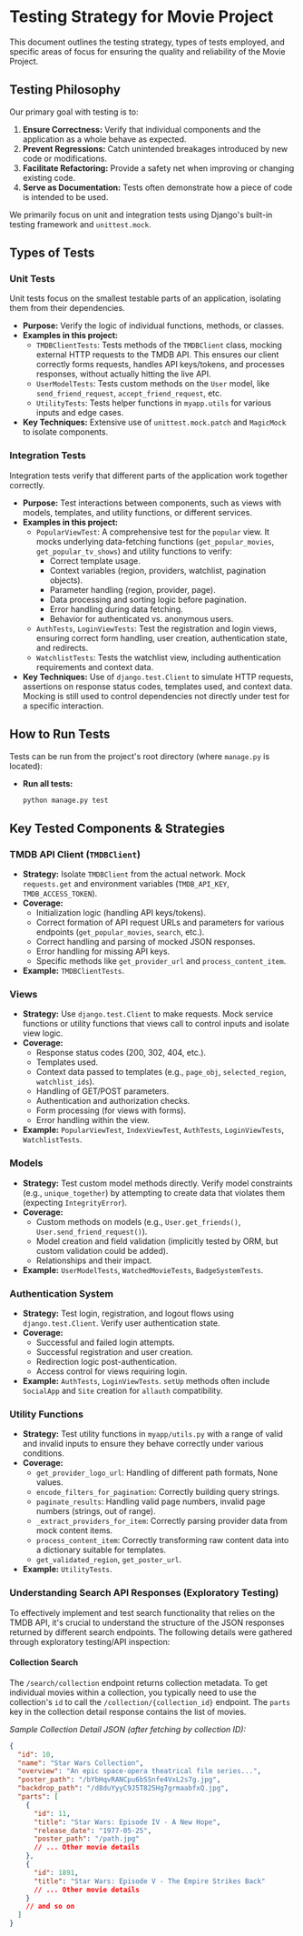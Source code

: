 # Testing Strategy for Movie Project

This document outlines the testing strategy, types of tests employed, and specific areas of focus for ensuring the quality and reliability of the Movie Project.

## Testing Philosophy

Our primary goal with testing is to:
1.  **Ensure Correctness:** Verify that individual components and the application as a whole behave as expected.
2.  **Prevent Regressions:** Catch unintended breakages introduced by new code or modifications.
3.  **Facilitate Refactoring:** Provide a safety net when improving or changing existing code.
4.  **Serve as Documentation:** Tests often demonstrate how a piece of code is intended to be used.

We primarily focus on unit and integration tests using Django's built-in testing framework and `unittest.mock`.

## Types of Tests

### Unit Tests
Unit tests focus on the smallest testable parts of an application, isolating them from their dependencies.
-   **Purpose:** Verify the logic of individual functions, methods, or classes.
-   **Examples in this project:**
    -   `TMDBClientTests`: Tests methods of the `TMDBClient` class, mocking external HTTP requests to the TMDB API. This ensures our client correctly forms requests, handles API keys/tokens, and processes responses, without actually hitting the live API.
    -   `UserModelTests`: Tests custom methods on the `User` model, like `send_friend_request`, `accept_friend_request`, etc.
    -   `UtilityTests`: Tests helper functions in `myapp.utils` for various inputs and edge cases.
-   **Key Techniques:** Extensive use of `unittest.mock.patch` and `MagicMock` to isolate components.

### Integration Tests
Integration tests verify that different parts of the application work together correctly.
-   **Purpose:** Test interactions between components, such as views with models, templates, and utility functions, or different services.
-   **Examples in this project:**
    -   `PopularViewTest`: A comprehensive test for the `popular` view. It mocks underlying data-fetching functions (`get_popular_movies`, `get_popular_tv_shows`) and utility functions to verify:
        - Correct template usage.
        - Context variables (region, providers, watchlist, pagination objects).
        - Parameter handling (region, provider, page).
        - Data processing and sorting logic before pagination.
        - Error handling during data fetching.
        - Behavior for authenticated vs. anonymous users.
    -   `AuthTests`, `LoginViewTests`: Test the registration and login views, ensuring correct form handling, user creation, authentication state, and redirects.
    -   `WatchlistTests`: Tests the watchlist view, including authentication requirements and context data.
-   **Key Techniques:** Use of `django.test.Client` to simulate HTTP requests, assertions on response status codes, templates used, and context data. Mocking is still used to control dependencies not directly under test for a specific interaction.

## How to Run Tests

Tests can be run from the project's root directory (where `manage.py` is located):

-   **Run all tests:**
    ```bash
    python manage.py test
    ```

## Key Tested Components & Strategies

### TMDB API Client (`TMDBClient`)
-   **Strategy:** Isolate `TMDBClient` from the actual network. Mock `requests.get` and environment variables (`TMDB_API_KEY`, `TMDB_ACCESS_TOKEN`).
-   **Coverage:**
    -   Initialization logic (handling API keys/tokens).
    -   Correct formation of API request URLs and parameters for various endpoints (`get_popular_movies`, `search`, etc.).
    -   Correct handling and parsing of mocked JSON responses.
    -   Error handling for missing API keys.
    -   Specific methods like `get_provider_url` and `process_content_item`.
-   **Example:** `TMDBClientTests`.

### Views
-   **Strategy:** Use `django.test.Client` to make requests. Mock service functions or utility functions that views call to control inputs and isolate view logic.
-   **Coverage:**
    -   Response status codes (200, 302, 404, etc.).
    -   Templates used.
    -   Context data passed to templates (e.g., `page_obj`, `selected_region`, `watchlist_ids`).
    -   Handling of GET/POST parameters.
    -   Authentication and authorization checks.
    -   Form processing (for views with forms).
    -   Error handling within the view.
-   **Example:** `PopularViewTest`, `IndexViewTest`, `AuthTests`, `LoginViewTests`, `WatchlistTests`.

### Models
-   **Strategy:** Test custom model methods directly. Verify model constraints (e.g., `unique_together`) by attempting to create data that violates them (expecting `IntegrityError`).
-   **Coverage:**
    -   Custom methods on models (e.g., `User.get_friends()`, `User.send_friend_request()`).
    -   Model creation and field validation (implicitly tested by ORM, but custom validation could be added).
    -   Relationships and their impact.
-   **Example:** `UserModelTests`, `WatchedMovieTests`, `BadgeSystemTests`.

### Authentication System
-   **Strategy:** Test login, registration, and logout flows using `django.test.Client`. Verify user authentication state.
-   **Coverage:**
    -   Successful and failed login attempts.
    -   Successful registration and user creation.
    -   Redirection logic post-authentication.
    -   Access control for views requiring login.
-   **Example:** `AuthTests`, `LoginViewTests`. `setUp` methods often include `SocialApp` and `Site` creation for `allauth` compatibility.

### Utility Functions
-   **Strategy:** Test utility functions in `myapp/utils.py` with a range of valid and invalid inputs to ensure they behave correctly under various conditions.
-   **Coverage:**
    -   `get_provider_logo_url`: Handling of different path formats, None values.
    -   `encode_filters_for_pagination`: Correctly building query strings.
    -   `paginate_results`: Handling valid page numbers, invalid page numbers (strings, out of range).
    -   `_extract_providers_for_item`: Correctly parsing provider data from mock content items.
    -   `process_content_item`: Correctly transforming raw content data into a dictionary suitable for templates.
    -   `get_validated_region`, `get_poster_url`.
-   **Example:** `UtilityTests`.

### Understanding Search API Responses (Exploratory Testing)
To effectively implement and test search functionality that relies on the TMDB API, it's crucial to understand the structure of the JSON responses returned by different search endpoints. The following details were gathered through exploratory testing/API inspection:

#### Collection Search
The `/search/collection` endpoint returns collection metadata. To get individual movies within a collection, you typically need to use the collection's `id` to call the `/collection/{collection_id}` endpoint. The `parts` key in the collection detail response contains the list of movies.

*Sample Collection Detail JSON (after fetching by collection ID):*
```json
{
  "id": 10,
  "name": "Star Wars Collection",
  "overview": "An epic space-opera theatrical film series...",
  "poster_path": "/bYbHqvRANCpu6bSSnfe4VxL2s7g.jpg",
  "backdrop_path": "/d8duYyyC9J5T825Hg7grmaabfxQ.jpg",
  "parts": [
    {
      "id": 11,
      "title": "Star Wars: Episode IV - A New Hope",
      "release_date": "1977-05-25",
      "poster_path": "/path.jpg"
      // ... Other movie details
    },
    {
      "id": 1891,
      "title": "Star Wars: Episode V - The Empire Strikes Back"
      // ... Other movie details
    }
    // and so on
  ]
}